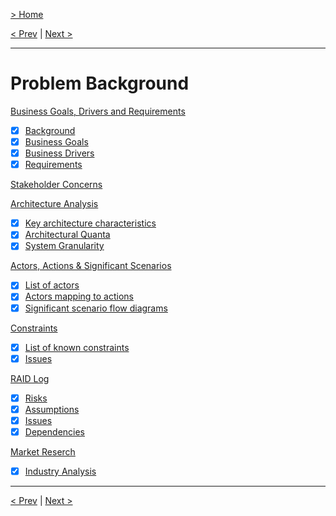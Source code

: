[> Home](../README.md)

[< Prev](../README.md)  |  [Next >](1.1.BusinessGoalsDriversAndRequirements.md)

---

# Problem Background

[Business Goals, Drivers and Requirements](1.1.BusinessGoalsDriversAndRequirements.md)

* [x]  [Background](1.1.BusinessGoalsDriversAndRequirements.md#background)
* [x]  [Business Goals](1.1.BusinessGoalsDriversAndRequirements.md#business-goals)
* [x]  [Business Drivers](1.1.BusinessGoalsDriversAndRequirements.md#business-drivers)
* [x]  [Requirements](1.1.BusinessGoalsDriversAndRequirements.md#requirements-and-engagement-model)

[Stakeholder Concerns](1.2.StakeholderConcerns.md)

[Architecture Analysis](1.3.ArchitectureAnalysis.md)

* [x]  [Key architecture characteristics](1.3.ArchitectureAnalysis.md#key-architecture-characteristics)
* [x]  [Architectural Quanta](1.3.ArchitectureAnalysis.md#architectural-quanta)
* [x]  [System Granularity](1.3.ArchitectureAnalysis.md#system-granularity)

[Actors, Actions &amp; Significant Scenarios](1.4.ActorsActionsAndSignificantScenarios.md)

* [x]  [List of actors](1.4.ActorsActionsAndSignificantScenarios.md#actors-actions--significant-scenarios)
* [x]  [Actors mapping to actions](1.4.ActorsActionsAndSignificantScenarios.md#actors--actions)
* [x]  [Significant scenario flow diagrams](1.4.ActorsActionsAndSignificantScenarios.md#architecturally-significant-scenarios)

[Constraints](1.5.Constraints.md)

* [X]  [List of known constraints](1.5.Constraints.md#constraints)
* [X]  [Issues](1.5.Constraints.md#issues)

[RAID Log](1.6.RAID.md)

* [x]  [Risks](1.6.RAID.md#risks)
* [x]  [Assumptions](1.6.RAID.md#assumptions)
* [x]  [Issues](1.6.RAID.md#issues)
* [x]  [Dependencies](1.6.RAID.md#dependencies)

[Market Reserch](1.7.MarketReserch.md)
* [X]  [Industry Analysis](1.7.MarketReserch.md#industry-analysis)

---

[< Prev](../Glossary.md)  |  [Next >](1.1.BusinessGoalsDriversAndRequirements.md)
